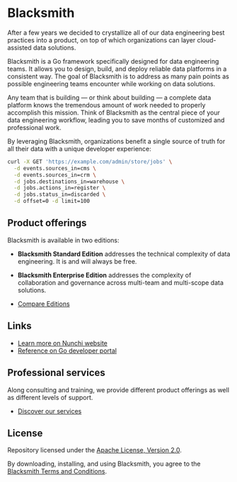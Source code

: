 # Blacksmith

After a few years we decided to crystallize all of our data engineering best
practices into a product, on top of which organizations can layer cloud-assisted
data solutions.

Blacksmith is a Go framework specifically designed for data engineering teams. It
allows you to design, build, and deploy reliable data platforms in a consistent
way. The goal of Blacksmith is to address as many pain points as possible engineering
teams encounter while working on data solutions.

Any team that is building — or think about building — a complete data platform knows
the tremendous amount of work needed to properly accomplish this mission. Think
of Blacksmith as the central piece of your data engineering workflow, leading you
to save months of customized and professional work.

By leveraging Blacksmith, organizations benefit a single source of truth for all
their data with a unique developer experience:
```bash
curl -X GET 'https://example.com/admin/store/jobs' \
  -d events.sources_in=cms \
  -d events.sources_in=crm \
  -d jobs.destinations_in=warehouse \
  -d jobs.actions_in=register \
  -d jobs.status_in=discarded \
  -d offset=0 -d limit=100
```

## Product offerings

Blacksmith is available in two editions:

- **Blacksmith Standard Edition** addresses the technical complexity of data
  engineering. It is and will always be free.
- **Blacksmith Enterprise Edition** addresses the complexity of collaboration
  and governance across multi-team and multi-scope data solutions.

- [Compare Editions](https://nunchi.studio/blacksmith/compare)

## Links

- [Learn more on Nunchi website](https://nunchi.studio/blacksmith)
- [Reference on Go developer portal](https://pkg.go.dev/github.com/nunchistudio/blacksmith?tab=doc)

## Professional services

Along consulting and training, we provide different product offerings as well as
different levels of support.

- [Discover our services](https://nunchi.studio/blacksmith/support)

## License

Repository licensed under the [Apache License, Version 2.0](./LICENSE).

By downloading, installing, and using Blacksmith, you agree to the
[Blacksmith Terms and Conditions](https://nunchi.studio/blacksmith/legal/terms).
